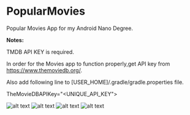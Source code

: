# PopularMovies
Popular Movies App for my Android Nano Degree.

<b>Notes:</b>

TMDB API KEY is required.

In order for the Movies app to function properly,get API key from https://www.themoviedb.org/.

Also add following line to [USER_HOME]/.gradle/gradle.properties file.

TheMovieDBAPIKey="<UNIQUE_API_KEY">

![alt text](screenshots/movies.png "Movies")
![alt text](screenshots/menu.png "Menu")
![alt text](screenshots/highest_rated.png "Highest Rated")
![alt text](screenshots/movie_details.png "Movie Details")
